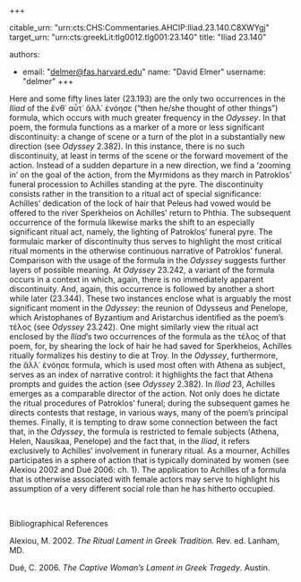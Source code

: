 +++


citable_urn: "urn:cts:CHS:Commentaries.AHCIP:Iliad.23.140.C8XWYgj"
target_urn: "urn:cts:greekLit:tlg0012.tlg001:23.140"
title: "Iliad 23.140"

authors:
- email: "delmer@fas.harvard.edu"
  name: "David Elmer"
  username: "delmer"
+++

<p>Here and some fifty lines later (23.193) are the only two occurrences in the <em>Iliad</em> of the ἔνθ᾽ αὖτ᾽ ἄλλ᾽ ἐνόησε (“then he/she thought of other things”) formula, which occurs with much greater frequency in the <em>Odyssey</em>. In that poem, the formula functions as a marker of a more or less significant discontinuity: a change of scene or a turn of the plot in a substantially new direction (see <em>Odyssey </em>2.382). In this instance, there is no such discontinuity, at least in terms of the scene or the forward movement of the action. Instead of a sudden departure in a new direction, we find a ‘zooming in’ on the goal of the action, from the Myrmidons as they march in Patroklos’ funeral procession to Achilles standing at the pyre. The discontinuity consists rather in the transition to a ritual act of special significance: Achilles’ dedication of the lock of hair that Peleus had vowed would be offered to the river Sperkheios on Achilles’ return to Phthia. The subsequent occurrence of the formula likewise marks the shift to an especially significant ritual act, namely, the lighting of Patroklos’ funeral pyre. The formulaic marker of discontinuity thus serves to highlight the most critical ritual moments in the otherwise continuous narrative of Patroklos’ funeral. Comparison with the usage of the formula in the <em>Odyssey</em> suggests further layers of possible meaning. At <em>Odyssey</em> 23.242, a variant of the formula occurs in a context in which, again, there is no immediately apparent discontinuity. And, again, this occurrence is followed by another a short while later (23.344). These two instances enclose what is arguably the most significant moment in the <em>Odyssey</em>: the reunion of Odysseus and Penelope, which Aristophanes of Byzantium and Aristarchus identified as the poem’s τέλος (see <em>Odyssey </em>23.242). One might similarly view the ritual act enclosed by the <em>Iliad</em>’s two occurrences of the formula as the τέλος of that poem, for, by shearing the lock of hair he had saved for Sperkheios, Achilles ritually formalizes his destiny to die at Troy. In the <em>Odyssey</em>, furthermore, the ἄλλ᾽ ἐνόησε formula, which is used most often with Athena as subject, serves as an index of narrative control: it highlights the fact that Athena prompts and guides the action (see <em>Odyssey </em>2.382). In <em>Iliad</em> 23, Achilles emerges as a comparable director of the action. Not only does he dictate the ritual procedures of Patroklos’ funeral; during the subsequent games he directs contests that restage, in various ways, many of the poem’s principal themes. Finally, it is tempting to draw some connection between the fact that, in the <em>Odyssey</em>, the formula is restricted to female subjects (Athena, Helen, Nausikaa, Penelope) and the fact that, in the <em>Iliad</em>, it refers exclusively to Achilles’ involvement in funerary ritual. As a mourner, Achilles participates in a sphere of action that is typically dominated by women (see Alexiou 2002 and Dué 2006: ch. 1). The application to Achilles of a formula that is otherwise associated with female actors may serve to highlight his assumption of a very different social role than he has hitherto occupied.  </p><p>&nbsp;</p><p>Bibliographical References</p><p>Alexiou, M. 2002. <em>The Ritual Lament in Greek Tradition.</em> Rev. ed. Lanham, MD.</p><p>Dué, C. 2006. <em>The Captive Woman’s Lament in Greek Tragedy</em>. Austin.</p>